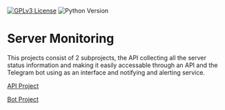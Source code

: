 [![GPLv3 License](https://img.shields.io/badge/License-GPL%20v3-yellow.svg)](https://opensource.org/licenses/)
![Python Version](https://img.shields.io/badge/python-3.10%2B-blue?logo=python&logoColor=white)

# Server Monitoring
This projects consist of 2 subprojects, the API collecting all the server status information and making it easily accessable through an API and the Telegram bot using as an interface and notifying and alerting service.

[API Project](monitoring_api)

[Bot Project](monitoring_bot)
